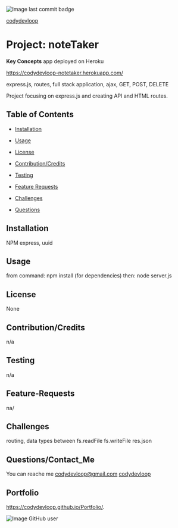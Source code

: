 ![Image last commit badge]( https://img.shields.io/github/last-commit/codydevloop/readMeFileGeneratorApp)

   [codydevloop](codydevloop)
   # Project: noteTaker 

   **Key Concepts**
   app deployed on Heroku
   
   https://codydevloop-notetaker.herokuapp.com/
   
   express.js, routes, full stack application, ajax, GET, POST, DELETE
   
  Project focusing on express.js and creating API and HTML routes.  

   ## Table of Contents
   * [Installation](#installation)
  
   * [Usage](#usage)
   
   * [License](#license)

   * [Contribution/Credits](#Contributions/Credits)
  
   * [Testing](#testing)
 
   * [Feature Requests](#Feature-Requests)
   
   * [Challenges](#challenges)
  
   * [Questions](#questions)

## Installation
NPM express, uuid   
## Usage
from command:  npm install  (for dependencies) then:  node server.js
## License
None
## Contribution/Credits
n/a
## Testing
n/a
## Feature-Requests
na/
## Challenges
routing, data types between fs.readFile fs.writeFile res.json 
## Questions/Contact_Me
You can reache me codydevloop@gmail.com
[codydevloop](codydevloop)
## Portfolio
https://codydevloop.github.io/Portfolio/.

![Image GitHub user](https://avatars3.githubusercontent.com/u/60554516?v=4)

  
